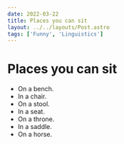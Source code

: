 ```yaml
---
date: 2022-03-22
title: Places you can sit
layout: ../../layouts/Post.astro
tags: ['Funny', 'Linguistics']
---
```


# Places you can sit
* On a bench.
* In a chair.
* On a stool.
* In a seat.
* On a throne.
* In a saddle.
* On a horse.
